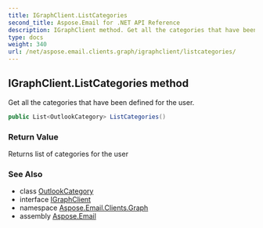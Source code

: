 ```yaml
---
title: IGraphClient.ListCategories
second_title: Aspose.Email for .NET API Reference
description: IGraphClient method. Get all the categories that have been defined for the user
type: docs
weight: 340
url: /net/aspose.email.clients.graph/igraphclient/listcategories/
---
```

## IGraphClient.ListCategories method

Get all the categories that have been defined for the user.

```csharp
public List<OutlookCategory> ListCategories()
```

### Return Value

Returns list of categories for the user

### See Also

* class [OutlookCategory](../../outlookcategory/)
* interface [IGraphClient](../)
* namespace [Aspose.Email.Clients.Graph](../../igraphclient/)
* assembly [Aspose.Email](../../../)


